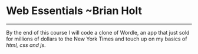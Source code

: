 # Web Essentials ~Brian Holt
---
By the end of this course I will code a clone of Wordle, an app that just sold for millions of dollars to the New York Times and touch up on my basics of *html, css and js*.